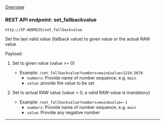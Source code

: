 [Overview](_OVERVIEW.md) 

### REST API endpoint: set_fallbackvalue

`http://IP-ADDRESS/set_fallbackvalue`

Set the last valid value (fallback value) to given value or the actual RAW value


Payload:
1. Set to given value (value >= 0)
    - Example: `/set_fallbackvalue?numbers=main&value=1234.5678`  
      - `numbers`: Provide name of number sequence, e.g. `main`
      - `value`: provide the value to be set
    
2. Set to actual RAW value (value < 0, a valid RAW value is mandatory)
    - Example: `/set_fallbackvalue?numbers=main&value=-1`
      - `numbers`: Provide name of number sequence, e.g. `main`
      - `value`: Provide any negative number

---
